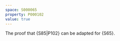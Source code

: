 ```yaml
---
space: S000065
property: P000102
value: true
---
```


The proof that {S85|P102} can be adapted for {S65}.

